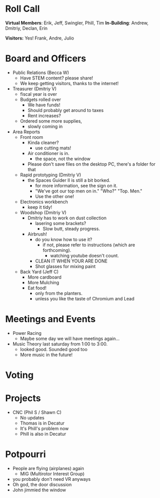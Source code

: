 Roll Call
=========
**Virtual Members**: Erik, Jeff, Swingler, Phill, Tim
**In-Building**:  Andrew, Dmitriy, Declan, Erin

**Visitors:** Yes! Frank, Andre, Julio

Board and Officers
==================
- Public Relations (Becca W)
  - Have STEM content? please share!
  - We keep getting visitors, thanks to the internet!
- Treasurer (Dmitriy V)
  - fiscal year is over
  - Budgets rolled over
    - We have funds!
    - Should probably get around to taxes
    - Rent increases?
  - Ordered some more supplies,
    - slowly coming in
- Area Reports
  - Front room
    - Kinda cleaner?
      - use cutting mats!
    - Air conditioner is in.
      - the space, not the window
    - Please don't save files on the desktop PC, there's a folder for that
  - Rapid prototyping (Dmitriy V)
    - the Spaces Guider II is still a bit borked.
      - for more information, see the sign on it.
      - "We've got our top men on in." "Who?" "Top. Men."
      - Use the other one!
  - Electronics workbench
    - keep it tidy!
  - Woodshop (Dmitriy V)
    - Dmitriy has to work on dust collection
      - lasering some brackets?  
        - Slow butt, steady progress.
    - Airbrush!
      - do you know how to use it?
        - if not, please refer to instructions (which are forthcoming).
          - watching youtube doesn't count.
      - CLEAN IT WHEN YOUR ARE DONE
      - Shot glasses for mixing paint
  - Back Yard (Jeff C)
    - More cardboard
    - More Mulching
    - Eat food! 
      - only from the planters.
      - unless you like the taste of Chromium and Lead

Meetings and Events
===================
- Power Racing
  - Maybe some day we will have meetings again...
- Music Theory last saturday from 1:00 to 3:00.
  - looked good. Sounded good too
  - More music in the future!

Voting
======

Projects
========
- CNC (Phil S / Shawn C)
  - No updates
  - Thomas is in Decatur
  - It's Phill's problem now
  - Phill is also in Decatur

Potpourri
=========
- People are flying (airplanes) again
  - MIG (Multirotor Interest Group)
- you probably don't need VR anyways
- Oh god, the door discussion
- John jimmied the window
 
